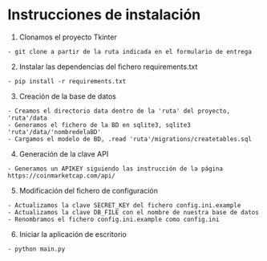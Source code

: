 # Instrucciones de instalación
1. Clonamos el proyecto Tkinter
```
- git clone a partir de la ruta indicada en el formulario de entrega
```

2. Instalar las dependencias del fichero requirements.txt
```
- pip install -r requirements.txt
```

3. Creación de la base de datos
```
- Creamos el directorio data dentro de la 'ruta' del proyecto, 'ruta'/data
- Generamos el fichero de la BD en sqlite3, sqlite3 'ruta'/data/'nombredelaBD'
- Cargamos el modelo de BD, .read 'ruta'/migrations/createtables.sql
```

4. Generación de la clave API
```
- Generamos un APIKEY siguiendo las instrucción de la página https://coinmarketcap.com/api/
```

5. Modificación del fichero de configuración
```
- Actualizamos la clave SECRET_KEY del fichero config.ini.example
- Actualizamos la clave DB_FILE con el nombre de nuestra base de datos
- Renombramos el fichero config.ini.example como config.ini
```

6. Iniciar la aplicación de escritorio
```
- python main.py
```